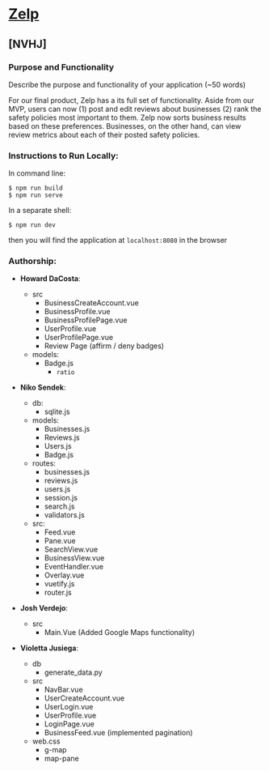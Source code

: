 
# [Zelp](https://nvhj-zelp-v2.herokuapp.com/)
## [NVHJ]
### Purpose and Functionality
Describe the purpose and functionality of your application (~50 words) 

For our final product, Zelp has a its full set of functionality. Aside from our MVP, users can now
 (1) post and edit reviews about businesses
 (2) rank the safety policies most important to them. Zelp now sorts business results based on these preferences. Businesses, on the other hand, can view review metrics about each of their posted safety policies.

### Instructions to Run Locally:
In command line:
```console
$ npm run build
$ npm run serve
```
In a separate shell:
```console
$ npm run dev
```
then you will find the application at `localhost:8080` in the browser

### Authorship:
* **Howard DaCosta**:
  * src
    * BusinessCreateAccount.vue
    * BusinessProfile.vue
    * BusinessProfilePage.vue
    * UserProfile.vue
    * UserProfilePage.vue
    * Review Page (affirm / deny badges)
  * models:
    * Badge.js
      * `ratio`
* **Niko Sendek**:
  * db:
    * sqlite.js 
  * models:
    * Businesses.js
    * Reviews.js
    * Users.js
    * Badge.js
  * routes:
    * businesses.js
    * reviews.js
    * users.js
    * session.js
    * search.js
    * validators.js
  * src:
    * Feed.vue
    * Pane.vue
    * SearchView.vue
    * BusinessView.vue
    * EventHandler.vue
    * Overlay.vue
    * vuetify.js
    * router.js
* **Josh Verdejo**:
  * src
    * Main.Vue (Added Google Maps functionality)
  
* **Violetta Jusiega**:
  * db
    * generate_data.py
  * src
    * NavBar.vue
    * UserCreateAccount.vue
    * UserLogin.vue
    * UserProfile.vue
    * LoginPage.vue
    * BusinessFeed.vue (implemented pagination) 
  * web.css
    * g-map
    * map-pane
